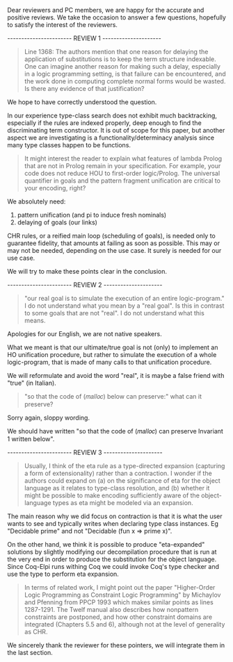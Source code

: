 Dear reviewers and PC members, we are happy for the accurate and positive
reviews.
We take the occasion to answer a few questions, hopefully to satisfy the
interest of the reviewers.

----------------------- REVIEW 1 ---------------------
> Line 1368: The authors mention that one reason for delaying the
> application of substitutions is to keep the term structure indexable.
> One can imagine another reason for making such a delay, especially in
> a logic programming setting, is that failure can be encountered, and
> the work done in computing complete normal forms would be wasted.  Is
> there any evidence of that justification?

We hope to have correctly understood the question.

In our experience type-class search does not exhibit much backtracking,
especially if the rules are indexed properly, deep enough to find the
discriminating term constructor. It is out of scope for this paper, but
another aspect we are investigating is a functionality/determinacy analysis
since many type classes happen to be functions.

> It might interest the reader to explain what features of lambda Prolog
> that are not in Prolog remain in your specification.  For example,
> your code does not reduce HOU to first-order logic/Prolog.  The
> universal quantifier in goals and the pattern fragment unification are
> critical to your encoding, right?

We absolutely need:

1. pattern unification (and pi to induce fresh nominals)
2. delaying of goals (our links)

CHR rules, or a reified main loop (scheduling of goals), is needed only to
guarantee fidelity, that amounts at failing as soon as possible.
This may or may not be needed, depending on the use case.
It surely is needed for our use case.

We will try to make these points clear in the conclusion.

----------------------- REVIEW 2 ---------------------
> "our real goal is to simulate the execution of an entire logic-program."
> I do not understand what you mean by a "real goal".
> Is this in contrast to some goals that are not "real". I do not understand what this means.

Apologies for our English, we are not native speakers.

What we meant is that our ultimate/true goal is not (only) to implement an HO
unification procedure, but rather to simulate the execution of a whole
logic-program, that is made of many calls to that unification procedure.

We will reformulate and avoid the word "real", it is maybe a false friend with
"true" (in Italian).

> "so that the code of (𝑚𝑎𝑙𝑙𝑜𝑐) below can preserve:"
> what can it preserve?

Sorry again, sloppy wording.

We should have written "so that the code of (𝑚𝑎𝑙𝑙𝑜𝑐) can preserve
Invariant 1 written below".

----------------------- REVIEW 3 ---------------------
> Usually, I think of the eta rule as a type-directed expansion (capturing
> a form of extensionality) rather than a contraction.  I wonder if the
> authors could expand on (a) on the significance of eta for the object
> language as it relates to type-class resolution, and (b) whether it might
> be possible to make encoding sufficiently aware of the object-language
> types as eta might be modeled via an expansion.

The main reason why we did focus on contraction is that it is what the user
wants to see and typically writes when declaring type class instances. Eg
"Decidable prime" and not "Decidable (fun x => prime x)".

On the other hand, we think it is possible to produce "eta-expanded" solutions
by slightly modifying our decompilation procedure that is run at the very end
in order to produce the substitution for the object language.
Since Coq-Elpi runs withing Coq we could invoke Coq's type checker and use
the type to perform eta expansion.

> In terms of related work, I might point out the paper
> "Higher-Order Logic Programming as Constraint Logic Programming" by
> Michaylov and Pfenning from PPCP 1993 which makes similar points as
> lines 1287-1291.  The Twelf manual also describes how nonpattern constraints
> are postponed, and how other constraint domains are integrated (Chapters 5.5 and 6),
> although not at the level of generality as CHR.

We sincerely thank the reviewer for these pointers, we will integrate them in
the last section.

